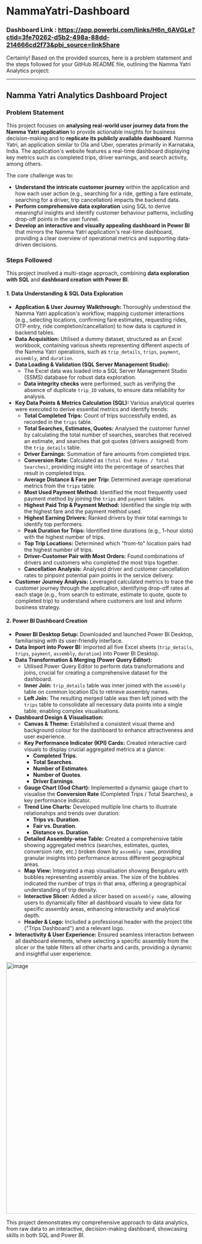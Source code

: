 
# NammaYatri-Dashboard

### Dashboard Link : https://app.powerbi.com/links/H6n_6AVGLe?ctid=3fe70262-d5b2-498a-88dd-214666cd2f73&pbi_source=linkShare
Certainly! Based on the provided sources, here is a problem statement and the steps followed for your GitHub README file, outlining the Namma Yatri Analytics project:

***

## Namma Yatri Analytics Dashboard Project

### Problem Statement

This project focuses on **analysing real-world user journey data from the Namma Yatri application** to provide actionable insights for business decision-making and to **replicate its publicly available dashboard**. Namma Yatri, an application similar to Ola and Uber, operates primarily in Karnataka, India. The application's website features a real-time dashboard displaying key metrics such as completed trips, driver earnings, and search activity, among others.

The core challenge was to:
*   **Understand the intricate customer journey** within the application and how each user action (e.g., searching for a ride, getting a fare estimate, searching for a driver, trip cancellation) impacts the backend data.
*   **Perform comprehensive data exploration** using SQL to derive meaningful insights and identify customer behaviour patterns, including drop-off points in the user funnel.
*   **Develop an interactive and visually appealing dashboard in Power BI** that mirrors the Namma Yatri application's real-time dashboard, providing a clear overview of operational metrics and supporting data-driven decisions.

### Steps Followed

This project involved a multi-stage approach, combining **data exploration with SQL** and **dashboard creation with Power BI**.

#### 1. Data Understanding & SQL Data Exploration

*   **Application & User Journey Walkthrough:** Thoroughly understood the Namma Yatri application's workflow, mapping customer interactions (e.g., selecting locations, confirming fare estimates, requesting rides, OTP entry, ride completion/cancellation) to how data is captured in backend tables.
*   **Data Acquisition:** Utilised a dummy dataset, structured as an Excel workbook, containing various sheets representing different aspects of the Namma Yatri operations, such as `trip_details`, `trips`, `payment`, `assembly`, and `duration`.
*   **Data Loading & Validation (SQL Server Management Studio):**
    *   The Excel data was loaded into a SQL Server Management Studio (SSMS) database for robust data exploration.
    *   **Data integrity checks** were performed, such as verifying the absence of duplicate `trip_ID` values, to ensure data reliability for analysis.
*   **Key Data Points & Metrics Calculation (SQL):** Various analytical queries were executed to derive essential metrics and identify trends:
    *   **Total Completed Trips:** Count of trips successfully ended, as recorded in the `trips` table.
    *   **Total Searches, Estimates, Quotes:** Analysed the customer funnel by calculating the total number of searches, searches that received an estimate, and searches that got quotes (drivers assigned) from the `trip_details` table.
    *   **Driver Earnings:** Summation of fare amounts from completed trips.
    *   **Conversion Rate:** Calculated as `(Total End Rides / Total Searches)`, providing insight into the percentage of searches that result in completed trips.
    *   **Average Distance & Fare per Trip:** Determined average operational metrics from the `trips` table.
    *   **Most Used Payment Method:** Identified the most frequently used payment method by joining the `trips` and `payment` tables.
    *   **Highest Paid Trip & Payment Method:** Identified the single trip with the highest fare and the payment method used.
    *   **Highest Earning Drivers:** Ranked drivers by their total earnings to identify top performers.
    *   **Peak Duration for Trips:** Identified time durations (e.g., 1-hour slots) with the highest number of trips.
    *   **Top Trip Locations:** Determined which "from-to" location pairs had the highest number of trips.
    *   **Driver-Customer Pair with Most Orders:** Found combinations of drivers and customers who completed the most trips together.
    *   **Cancellation Analysis:** Analysed driver and customer cancellation rates to pinpoint potential pain points in the service delivery.
*   **Customer Journey Analysis:** Leveraged calculated metrics to trace the customer journey through the application, identifying drop-off rates at each stage (e.g., from search to estimate, estimate to quote, quote to completed trip) to understand where customers are lost and inform business strategy.

#### 2. Power BI Dashboard Creation

*   **Power BI Desktop Setup:** Downloaded and launched Power BI Desktop, familiarising with its user-friendly interface.
*   **Data Import into Power BI:** Imported all five Excel sheets (`trip_details`, `trips`, `payment`, `assembly`, `duration`) into Power BI Desktop.
*   **Data Transformation & Merging (Power Query Editor):**
    *   Utilised Power Query Editor to perform data transformations and joins, crucial for creating a comprehensive dataset for the dashboard.
    *   **Inner Join:** `trip_details` table was inner joined with the `assembly` table on common location IDs to retrieve assembly names.
    *   **Left Join:** The resulting merged table was then left joined with the `trips` table to consolidate all necessary data points into a single table, enabling complex visualisations.
*   **Dashboard Design & Visualisation:**
    *   **Canvas & Theme:** Established a consistent visual theme and background colour for the dashboard to enhance attractiveness and user experience.
    *   **Key Performance Indicator (KPI) Cards:** Created interactive card visuals to display crucial aggregated metrics at a glance:
        *   **Completed Trips**.
        *   **Total Searches**.
        *   **Number of Estimates**.
        *   **Number of Quotes**.
        *   **Driver Earnings**.
    *   **Gauge Chart (God Chart):** Implemented a dynamic gauge chart to visualise the **Conversion Rate** (Completed Trips / Total Searches), a key performance indicator.
    *   **Trend Line Charts:** Developed multiple line charts to illustrate relationships and trends over duration:
        *   **Trips vs. Duration**.
        *   **Fair vs. Duration**.
        *   **Distance vs. Duration**.
    *   **Detailed Assembly-wise Table:** Created a comprehensive table showing aggregated metrics (searches, estimates, quotes, conversion rate, etc.) broken down by `assembly name`, providing granular insights into performance across different geographical areas.
    *   **Map View:** Integrated a map visualisation showing Bengaluru with bubbles representing assembly areas. The size of the bubbles indicated the number of trips in that area, offering a geographical understanding of trip density.
    *   **Interactive Slicer:** Added a slicer based on `assembly name`, allowing users to dynamically filter all dashboard visuals to view data for specific assembly areas, enhancing interactivity and analytical depth.
    *   **Header & Logo:** Included a professional header with the project title ("Trips Dashboard") and a relevant logo.
*   **Interactivity & User Experience:** Ensured seamless interaction between all dashboard elements, where selecting a specific assembly from the slicer or the table filters all other charts and cards, providing a dynamic and insightful user experience.
<img width="951" height="670" alt="image" src="https://github.com/user-attachments/assets/57b72d74-2fa8-4d41-9eb9-982a5f8304da" />

This project demonstrates my comprehensive approach to data analytics, from raw data to an interactive, decision-making dashboard, showcasing skills in both SQL and Power BI.
